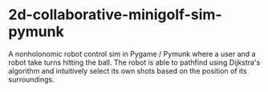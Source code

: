# 2d-collaborative-minigolf-sim-pymunk
A nonholonomic robot control sim in Pygame / Pymunk where a user and a robot take turns hitting the ball. The robot is able to pathfind using Dijkstra's algorithm and intuitively select its own shots based on the position of its surroundings.
